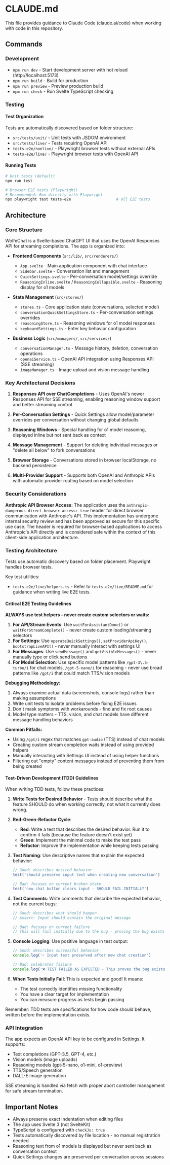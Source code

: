 # CLAUDE.md

This file provides guidance to Claude Code (claude.ai/code) when working with code in this repository.

## Commands

### Development
- `npm run dev` - Start development server with hot reload (http://localhost:5173)
- `npm run build` - Build for production
- `npm run preview` - Preview production build
- `npm run check` - Run Svelte TypeScript checking

### Testing

#### Test Organization
Tests are automatically discovered based on folder structure:
- `src/tests/unit/` - Unit tests with JSDOM environment  
- `src/tests/live/` - Tests requiring OpenAI API
- `tests-e2e/nonlive/` - Playwright browser tests without external APIs
- `tests-e2e/live/` - Playwright browser tests with OpenAI API

#### Running Tests
```bash
# Unit tests (default)
npm run test

# Browser E2E tests (Playwright)
# Recommended: Run directly with Playwright
npx playwright test tests-e2e                    # all E2E tests
```

## Architecture

### Core Structure
WolfeChat is a Svelte-based ChatGPT UI that uses the OpenAI Responses API for streaming completions. The app is organized into:

- **Frontend Components** (`src/lib/`, `src/renderers/`)
  - `App.svelte` - Main application component with chat interface
  - `Sidebar.svelte` - Conversation list and management
  - `QuickSettings.svelte` - Per-conversation model/settings override
  - `ReasoningInline.svelte` / `ReasoningCollapsible.svelte` - Reasoning display for o1 models

- **State Management** (`src/stores/`)
  - `stores.ts` - Core application state (conversations, selected model)
  - `conversationQuickSettingsStore.ts` - Per-conversation settings overrides
  - `reasoningStore.ts` - Reasoning windows for o1 model responses
  - `keyboardSettings.ts` - Enter key behavior configuration

- **Business Logic** (`src/managers/`, `src/services/`)
  - `conversationManager.ts` - Message history, deletion, conversation operations
  - `openaiService.ts` - OpenAI API integration using Responses API (SSE streaming)
  - `imageManager.ts` - Image upload and vision message handling

### Key Architectural Decisions

1. **Responses API over ChatCompletions** - Uses OpenAI's newer Responses API for SSE streaming, enabling reasoning window support and better streaming control

2. **Per-Conversation Settings** - Quick Settings allow model/parameter overrides per conversation without changing global defaults

3. **Reasoning Windows** - Special handling for o1 model reasoning, displayed inline but not sent back as context

4. **Message Management** - Support for deleting individual messages or "delete all below" to fork conversations

5. **Browser Storage** - Conversations stored in browser localStorage, no backend persistence

6. **Multi-Provider Support** - Supports both OpenAI and Anthropic APIs with automatic provider routing based on model selection

### Security Considerations

**Anthropic API Browser Access:**
The application uses the `anthropic-dangerous-direct-browser-access: true` header for direct browser communication with Anthropic's API. This implementation has undergone internal security review and has been approved as secure for this specific use case. The header is required for browser-based applications to access Anthropic's API directly and is considered safe within the context of this client-side application architecture.

### Testing Architecture

Tests use automatic discovery based on folder placement. Playwright handles browser tests.

Key test utilities:
- `tests-e2e/live/helpers.ts` - Refer to `tests-e2e/live/README.md` for guidance when writing live E2E tests.

#### Critical E2E Testing Guidelines

**ALWAYS use test helpers - never create custom selectors or waits:**

1. **For API/Stream Events**: Use `waitForAssistantDone()` or `waitForStreamComplete()` - never create custom loading/streaming selectors
2. **For Settings**: Use `operateQuickSettings()`, `setProviderApiKey()`, `bootstrapLiveAPI()` - never manually interact with settings UI
3. **For Messages**: Use `sendMessage()` and `getVisibleMessages()` - never manually type or click send buttons
4. **For Model Selection**: Use specific model patterns like `/gpt-3\.5-turbo/i` for chat models, `/gpt-5-nano/i` for reasoning - never use broad patterns like `/gpt/i` that could match TTS/vision models

**Debugging Methodology:**
1. Always examine actual data (screenshots, console logs) rather than making assumptions
2. Write unit tests to isolate problems before fixing E2E issues
3. Don't mask symptoms with workarounds - find and fix root causes
4. Model type matters - TTS, vision, and chat models have different message handling behaviors

**Common Pitfalls:**
- Using `/gpt/i` regex that matches `gpt-audio` (TTS) instead of chat models
- Creating custom stream completion waits instead of using provided helpers
- Manually interacting with Settings UI instead of using helper functions
- Filtering out "empty" content messages instead of preventing them from being created

#### Test-Driven Development (TDD) Guidelines

When writing TDD tests, follow these practices:

1. **Write Tests for Desired Behavior** - Tests should describe what the feature SHOULD do when working correctly, not what it currently does wrong.

2. **Red-Green-Refactor Cycle**:
   - **Red**: Write a test that describes the desired behavior. Run it to confirm it fails (because the feature doesn't exist yet)
   - **Green**: Implement the minimal code to make the test pass
   - **Refactor**: Improve the implementation while keeping tests passing

3. **Test Naming**: Use descriptive names that explain the expected behavior:
   ```typescript
   // Good: describes desired behavior
   test('should preserve input text when creating new conversation')

   // Bad: focuses on current broken state
   test('new chat button clears input - SHOULD FAIL INITIALLY')
   ```

4. **Test Comments**: Write comments that describe the expected behavior, not the current bugs:
   ```typescript
   // Good: describes what should happen
   // Assert: Input should contain the original message

   // Bad: focuses on current failure
   // This will fail initially due to the bug - proving the bug exists
   ```

5. **Console Logging**: Use positive language in test output:
   ```typescript
   // Good: describes successful behavior
   console.log('✓ Input text preserved after new chat creation')

   // Bad: celebrates failure
   console.log('❌ TEST FAILED AS EXPECTED - This proves the bug exists!')
   ```

6. **When Tests Initially Fail**: This is expected and good! It means:
   - The test correctly identifies missing functionality
   - You have a clear target for implementation
   - You can measure progress as tests begin passing

Remember: TDD tests are specifications for how code should behave, written before the implementation exists.

### API Integration

The app expects an OpenAI API key to be configured in Settings. It supports:
- Text completions (GPT-3.5, GPT-4, etc.)
- Vision models (image uploads)
- Reasoning models (gpt-5-nano, o1-mini, o1-preview)
- TTS/Speech generation
- DALL-E image generation

SSE streaming is handled via fetch with proper abort controller management for safe stream termination.

## Important Notes

- Always preserve exact indentation when editing files
- The app uses Svelte 3 (not SvelteKit)
- TypeScript is configured with `checkJs: true`
- Tests automatically discovered by file location - no manual registration needed
- Reasoning text from o1 models is displayed but never sent back as conversation context
- Quick Settings changes are preserved per conversation across sessions